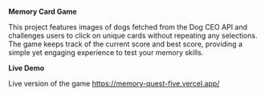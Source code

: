 **Memory Card Game**

This project features images of dogs fetched from the Dog CEO API and challenges users to click on unique cards without repeating any selections. The game keeps track of the current score and best score, providing a simple yet engaging experience to test your memory skills.

**Live Demo**

Live version of the game https://memory-quest-five.vercel.app/
